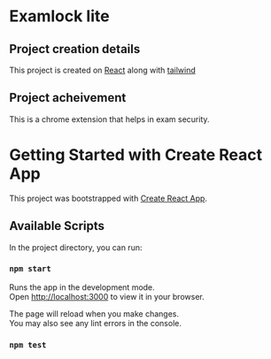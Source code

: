 # Examlock lite

## Project creation details
This project is created on [React](https://react.dev/) along with [tailwind](https://tailwindcss.com/)

## Project acheivement
This is a chrome extension that helps in exam security.

# Getting Started with Create React App

This project was bootstrapped with [Create React App](https://github.com/facebook/create-react-app).

## Available Scripts

In the project directory, you can run:

### `npm start`

Runs the app in the development mode.\
Open [http://localhost:3000](http://localhost:3000) to view it in your browser.

The page will reload when you make changes.\
You may also see any lint errors in the console.

### `npm test`
